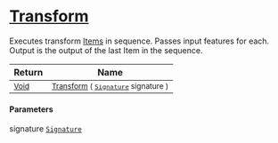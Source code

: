 # [Transform](./SequentialTransformPipeline-100663511.md)

Executes transform [Items](https://github.com/hargitomi97/sigstat/blob/master/docs/md/.md) in sequence.  Passes input features for each.  Output is the output of the last Item in the sequence.

| Return | Name | 
| --- | --- | 
| <sub>[Void](https://docs.microsoft.com/en-us/dotnet/api/System.Void)</sub>| <sub>[Transform](./SequentialTransformPipeline-100663511.md) ( [`Signature`](./../../Signature.md) signature )</sub>| <br>


#### Parameters
 signature  [`Signature`](./../../Signature.md)